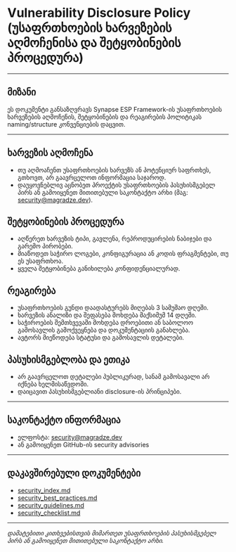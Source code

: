 # Vulnerability Disclosure Policy (უსაფრთხოების ხარვეზების აღმოჩენისა და შეტყობინების პროცედურა)

---

## მიზანი

ეს დოკუმენტი განსაზღვრავს Synapse ESP Framework-ის უსაფრთხოების ხარვეზების აღმოჩენის, შეტყობინების და რეაგირების პოლიტიკას naming/structure კონვენციების დაცვით.

---

## ხარვეზის აღმოჩენა
- თუ აღმოაჩენთ უსაფრთხოების ხარვეზს ან პოტენციურ საფრთხეს, გთხოვთ, არ გაავრცელოთ ინფორმაცია საჯაროდ.
- დაუყოვნებლივ აცნობეთ პროექტის უსაფრთხოების პასუხისმგებელ პირს ან გამოიყენეთ მითითებული საკონტაქტო არხი (მაგ: security@magradze.dev).

## შეტყობინების პროცედურა
- აღწერეთ ხარვეზის ტიპი, გავლენა, რეპროდუცირების ნაბიჯები და გარემო პირობები.
- მიაწოდეთ საჭირო ლოგები, კონფიგურაცია ან კოდის ფრაგმენტები, თუ ეს უსაფრთხოა.
- ყველა შეტყობინება განიხილება კონფიდენციალურად.

## რეაგირება
- უსაფრთხოების გუნდი დაადასტურებს მიღებას 3 სამუშაო დღეში.
- ხარვეზის ანალიზი და შეფასება მოხდება მაქსიმუმ 14 დღეში.
- საჭიროების შემთხვევაში მოხდება დროებითი ან საბოლოო გამოსავლის გამოქვეყნება და დოკუმენტაციის განახლება.
- ავტორს მიეწოდება სტატუსი და გამოსავლის დეტალები.

## პასუხისმგებლობა და ეთიკა
- არ გაავრცელოთ დეტალები პუბლიკურად, სანამ გამოსავალი არ იქნება ხელმისაწვდომი.
- დაიცავით პასუხისმგებლიანი disclosure-ის პრინციპები.

---

## საკონტაქტო ინფორმაცია
- ელფოსტა: security@magradze.dev
- ან გამოიყენეთ GitHub-ის security advisories

---

## დაკავშირებული დოკუმენტები
- [security_index.md](security_index.md)
- [security_best_practices.md](security_best_practices.md)
- [security_guidelines.md](security_guidelines.md)
- [security_checklist.md](security_checklist.md)

---

_დამატებითი კითხვებისთვის მიმართეთ უსაფრთხოების პასუხისმგებელ პირს ან გამოიყენეთ მითითებული საკონტაქტო არხი._

